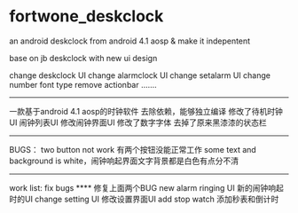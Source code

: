 fortwone_deskclock
==================
an android deskclock
from android 4.1 aosp & make it indepentent

base on jb deskclock with new ui design

change deskclock UI
change alarmclock UI
change setalarm UI
change number font type
remove actionbar
.......
**************************************************
一款基于android 4.1 aosp的时钟软件
去除依赖，能够独立编译
修改了待机时钟UI
闹钟列表UI
修改闹钟界面UI
修改了数字字体
去掉了原来黑漆漆的状态栏
*****************************************************
BUGS：
two button not work 有两个按钮没能正常工作
some text and background is white，闹钟响起界面文字背景都是白色有点分不清
*******************************************************
work list:
fix bugs **** 修复上面两个BUG
new alarm ringing UI  新的闹钟响起时的UI
change setting UI 修改设置界面UI
add stop watch 添加秒表和倒计时





